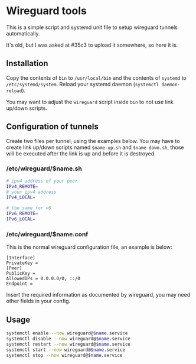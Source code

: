 # Wireguard tools

This is a simple script and systemd unit file to setup wireguard tunnels automatically.

It's old, but I was asked at #35c3 to upload it somewhere, so here it is.

## Installation

Copy the contents of `bin` to `/usr/local/bin` and the contents of `systemd` to
`/etc/systemd/system`. Reload your systemd daemon (`systemctl daemon-reload`).

You may want to adjust the `wireguard` script inside `bin` to not use link up/down
scripts.

## Configuration of tunnels

Create two files per tunnel, using the examples below. You may have to create link up/down
scripts named `$name-up.sh` and `$name-down.sh`, those will be executed after the link is up
and before it is destroyed.

### /etc/wireguard/$name.sh

```sh
# ipv4 address of your peer
IPv4_REMOTE=
# your ipv4 address
IPv4_LOCAL=

# the same for v6
IPv6_REMOTE=
IPv6_LOCAL=
```

### /etc/wireguard/$name.conf

This is the normal wireguard configuration file, an example is below:

```
[Interface]
PrivateKey = 
[Peer]
PublicKey = 
AllowedIPs = 0.0.0.0/0, ::/0
Endpoint = 
```

Insert the required information as documented by wireguard, you may need other fields
in your config.

## Usage

```sh
systemctl enable --now wireguard@$name.service
systemctl disable --now wireguard@$name.service
systemctl restart --now wireguard@$name.service
systemctl start --now wireguard@$name.service
systemctl stop --now wireguard@$name.service
```
